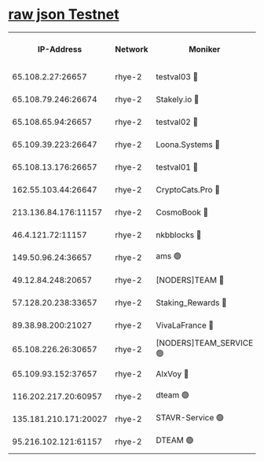 
[raw json Testnet](https://rpc-check.quickt.stavr.tech/quickt/rpc-quickt-result.json)
=


<table><tr><th>IP-Address</th><th>Network</th><th>Moniker</th><th>Latest Block Height</th><th>Earliest Block Height</th><th>Catching Up</th><th>Tx Index</th><th>Voting Power</th><th>Scan Time</th></tr><tr><td>65.108.2.27:26657</td><td>rhye-2</td><td>testval03 🔴</td><td>930747</td><td>1</td><td>False</td><td>on</td><td>11002050</td><td>2024-02-22T16:26:00.792154059UTC</td></tr><tr><td>65.108.79.246:26674</td><td>rhye-2</td><td>Stakely.io 🔴</td><td>930748</td><td>1</td><td>False</td><td>on</td><td>10010</td><td>2024-02-22T16:26:03.188626505UTC</td></tr><tr><td>65.108.65.94:26657</td><td>rhye-2</td><td>testval02 🔴</td><td>930748</td><td>1</td><td>False</td><td>on</td><td>11002050</td><td>2024-02-22T16:26:05.986314500UTC</td></tr><tr><td>65.109.39.223:26647</td><td>rhye-2</td><td>Loona.Systems 🔴</td><td>930749</td><td>1</td><td>False</td><td>off</td><td>86949</td><td>2024-02-22T16:26:08.979936673UTC</td></tr><tr><td>65.108.13.176:26657</td><td>rhye-2</td><td>testval01 🔴</td><td>930749</td><td>1</td><td>False</td><td>on</td><td>13082010</td><td>2024-02-22T16:26:09.955464873UTC</td></tr><tr><td>162.55.103.44:26647</td><td>rhye-2</td><td>CryptoCats.Pro 🔴</td><td>930755</td><td>1</td><td>False</td><td>off</td><td>9999</td><td>2024-02-22T16:26:42.422208505UTC</td></tr><tr><td>213.136.84.176:11157</td><td>rhye-2</td><td>CosmoBook 🔴</td><td>930754</td><td>65301</td><td>False</td><td>off</td><td>1528057</td><td>2024-02-22T16:26:35.975653695UTC</td></tr><tr><td>46.4.121.72:11157</td><td>rhye-2</td><td>nkbblocks 🔴</td><td>930746</td><td>70101</td><td>False</td><td>off</td><td>81491</td><td>2024-02-22T16:25:53.557329022UTC</td></tr><tr><td>149.50.96.24:36657</td><td>rhye-2</td><td>ams 🟢</td><td>930752</td><td>133501</td><td>False</td><td>on</td><td>0</td><td>2024-02-22T16:26:25.415566140UTC</td></tr><tr><td>49.12.84.248:20657</td><td>rhye-2</td><td>[NODERS]TEAM 🔴</td><td>930751</td><td>146001</td><td>False</td><td>on</td><td>59690</td><td>2024-02-22T16:26:23.038085077UTC</td></tr><tr><td>57.128.20.238:33657</td><td>rhye-2</td><td>Staking_Rewards 🔴</td><td>930749</td><td>149101</td><td>False</td><td>on</td><td>9900</td><td>2024-02-22T16:26:08.581037626UTC</td></tr><tr><td>89.38.98.200:21027</td><td>rhye-2</td><td>VivaLaFrance 🔴</td><td>930746</td><td>220501</td><td>False</td><td>off</td><td>10000</td><td>2024-02-22T16:25:55.990695736UTC</td></tr><tr><td>65.108.226.26:30657</td><td>rhye-2</td><td>[NODERS]TEAM_SERVICE 🟢</td><td>930749</td><td>241501</td><td>False</td><td>on</td><td>0</td><td>2024-02-22T16:26:09.466685225UTC</td></tr><tr><td>65.109.93.152:37657</td><td>rhye-2</td><td>AlxVoy 🔴</td><td>930747</td><td>315173</td><td>False</td><td>on</td><td>143351</td><td>2024-02-22T16:25:58.406056456UTC</td></tr><tr><td>116.202.217.20:60957</td><td>rhye-2</td><td>dteam 🟢</td><td>930748</td><td>421794</td><td>False</td><td>on</td><td>0</td><td>2024-02-22T16:26:06.253200909UTC</td></tr><tr><td>135.181.210.171:20027</td><td>rhye-2</td><td>STAVR-Service 🟢</td><td>930751</td><td>928501</td><td>False</td><td>on</td><td>0</td><td>2024-02-22T16:26:20.585041827UTC</td></tr><tr><td>95.216.102.121:61157</td><td>rhye-2</td><td>DTEAM 🟢</td><td>930748</td><td>930101</td><td>False</td><td>on</td><td>0</td><td>2024-02-22T16:26:03.525500981UTC</td></tr></table>